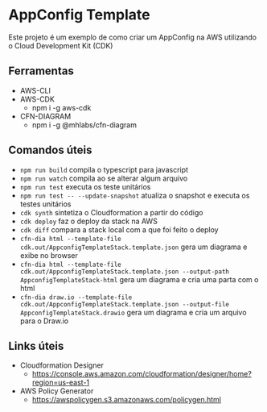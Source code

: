# AppConfig Template

Este projeto é um exemplo de como criar um AppConfig na AWS utilizando o Cloud Development Kit (CDK)

## Ferramentas
* AWS-CLI
* AWS-CDK
  * npm i -g aws-cdk
* CFN-DIAGRAM
  * npm i -g @mhlabs/cfn-diagram

## Comandos úteis
* `npm run build` compila o typescript para javascript
* `npm run watch` compila ao se alterar algum arquivo
* `npm run test` executa os teste unitários
* `npm run test -- --update-snapshot` atualiza o snapshot e executa os testes unitários
* `cdk synth` sintetiza o Cloudformation a partir do código
* `cdk deploy` faz o deploy da stack na AWS
* `cdk diff` compara a stack local com a que foi feito o deploy
* `cfn-dia html --template-file cdk.out/AppconfigTemplateStack.template.json` gera um diagrama e exibe no browser
* `cfn-dia html --template-file cdk.out/AppconfigTemplateStack.template.json --output-path AppconfigTemplateStack-html` gera um diagrama e cria uma parta com o html
* `cfn-dia draw.io --template-file cdk.out/AppconfigTemplateStack.template.json --output-file AppconfigTemplateStack.drawio` gera um diagrama e cria um arquivo para o Draw.io

## Links úteis
* Cloudformation Designer
  * https://console.aws.amazon.com/cloudformation/designer/home?region=us-east-1
* AWS Policy Generator
  * https://awspolicygen.s3.amazonaws.com/policygen.html